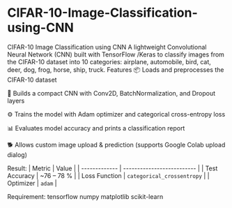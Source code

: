 # CIFAR-10-Image-Classification-using-CNN
CIFAR-10 Image Classification using CNN  A lightweight Convolutional Neural Network (CNN) built with TensorFlow /Keras to classify images from the CIFAR-10 dataset into 10 categories: airplane, automobile, bird, cat, deer, dog, frog, horse, ship, truck.
Features
📦 Loads and preprocesses the CIFAR-10 dataset

🧩 Builds a compact CNN with Conv2D, BatchNormalization, and Dropout layers

⚙️ Trains the model with Adam optimizer and categorical cross-entropy loss

📊 Evaluates model accuracy and prints a classification report

🐕 Allows custom image upload & prediction (supports Google Colab upload dialog)

Result:
| Metric        | Value                      |
| ------------- | -------------------------- |
| Test Accuracy | ~76 – 78 %                 |
| Loss Function | `categorical_crossentropy` |
| Optimizer     | `adam`                     |

Requirement:
tensorflow
numpy
matplotlib
scikit-learn

